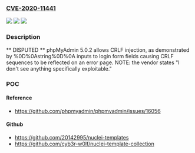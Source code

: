 ### [CVE-2020-11441](https://cve.mitre.org/cgi-bin/cvename.cgi?name=CVE-2020-11441)
![](https://img.shields.io/static/v1?label=Product&message=n%2Fa&color=blue)
![](https://img.shields.io/static/v1?label=Version&message=n%2Fa&color=blue)
![](https://img.shields.io/static/v1?label=Vulnerability&message=n%2Fa&color=brighgreen)

### Description

** DISPUTED ** phpMyAdmin 5.0.2 allows CRLF injection, as demonstrated by %0D%0Astring%0D%0A inputs to login form fields causing CRLF sequences to be reflected on an error page. NOTE: the vendor states "I don't see anything specifically exploitable."

### POC

#### Reference
- https://github.com/phpmyadmin/phpmyadmin/issues/16056

#### Github
- https://github.com/20142995/nuclei-templates
- https://github.com/cyb3r-w0lf/nuclei-template-collection

